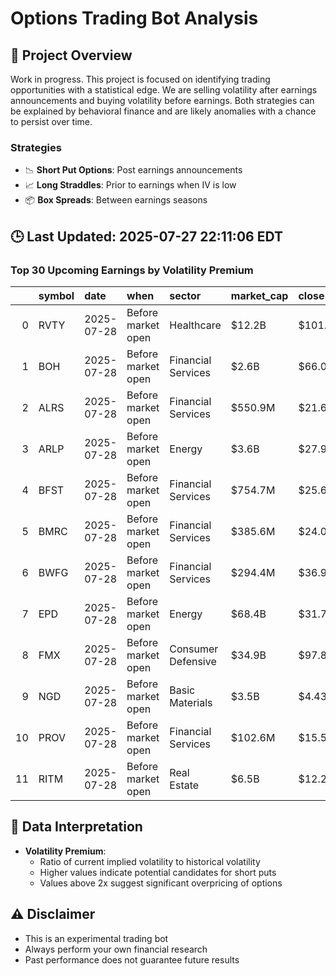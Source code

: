 # Options Trading Bot Analysis

## 🚀 Project Overview
Work in progress. This project is focused on identifying trading opportunities with a statistical edge.
We are selling volatility after earnings announcements and buying volatility before earnings.
Both strategies can be explained by behavioral finance and are likely anomalies with a chance to persist over time.

### Strategies
- 📉 **Short Put Options**: Post earnings announcements
- 📈 **Long Straddles**: Prior to earnings when IV is low
- 📦 **Box Spreads**: Between earnings seasons

## 🕒 Last Updated: 2025-07-27 22:11:06 EDT

### Top 30 Upcoming Earnings by Volatility Premium

|    | symbol   | date       | when               | sector             | market_cap   | close   | hv_current   | iv_current   | vol_premium   |
|---:|:---------|:-----------|:-------------------|:-------------------|:-------------|:--------|:-------------|:-------------|:--------------|
|  0 | RVTY     | 2025-07-28 | Before market open | Healthcare         | $12.2B       | $101.97 | 34.51%       | 44.29%       | 1.28x         |
|  1 | BOH      | 2025-07-28 | Before market open | Financial Services | $2.6B        | $66.00  | 23.46%       | 28.75%       | 1.23x         |
|  2 | ALRS     | 2025-07-28 | Before market open | Financial Services | $550.9M      | $21.64  | nan%         | nan%         | nanx          |
|  3 | ARLP     | 2025-07-28 | Before market open | Energy             | $3.6B        | $27.97  | nan%         | nan%         | nanx          |
|  4 | BFST     | 2025-07-28 | Before market open | Financial Services | $754.7M      | $25.66  | nan%         | nan%         | nanx          |
|  5 | BMRC     | 2025-07-28 | Before market open | Financial Services | $385.6M      | $24.01  | nan%         | nan%         | nanx          |
|  6 | BWFG     | 2025-07-28 | Before market open | Financial Services | $294.4M      | $36.92  | nan%         | nan%         | nanx          |
|  7 | EPD      | 2025-07-28 | Before market open | Energy             | $68.4B       | $31.79  | nan%         | nan%         | nanx          |
|  8 | FMX      | 2025-07-28 | Before market open | Consumer Defensive | $34.9B       | $97.84  | nan%         | nan%         | nanx          |
|  9 | NGD      | 2025-07-28 | Before market open | Basic Materials    | $3.5B        | $4.43   | nan%         | nan%         | nanx          |
| 10 | PROV     | 2025-07-28 | Before market open | Financial Services | $102.6M      | $15.50  | nan%         | nan%         | nanx          |
| 11 | RITM     | 2025-07-28 | Before market open | Real Estate        | $6.5B        | $12.23  | nan%         | nan%         | nanx          |

## 📝 Data Interpretation

- **Volatility Premium**: 
  - Ratio of current implied volatility to historical volatility
  - Higher values indicate potential candidates for short puts
  - Values above 2x suggest significant overpricing of options

## ⚠️ Disclaimer
- This is an experimental trading bot
- Always perform your own financial research
- Past performance does not guarantee future results
